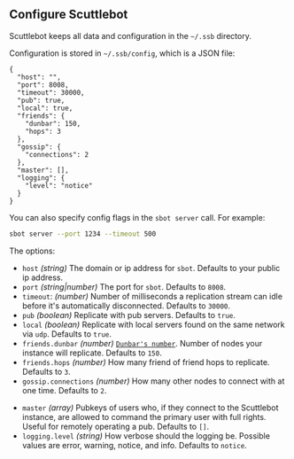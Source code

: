 ## Configure Scuttlebot

Scuttlebot keeps all data and configuration in the `~/.ssb` directory.

Configuration is stored in `~/.ssb/config`, which is a JSON file:

```
{
  "host": "",
  "port": 8008,
  "timeout": 30000,
  "pub": true,
  "local": true,
  "friends": {
    "dunbar": 150,
    "hops": 3
  },
  "gossip": {
    "connections": 2
  },
  "master": [],
  "logging": {
    "level": "notice"
  }
}
```

You can also specify config flags in the `sbot server` call.
For example:

```bash
sbot server --port 1234 --timeout 500
```

The options:

- `host` *(string)* The domain or ip address for `sbot`. Defaults to your public ip address.
- `port` *(string|number)* The port for `sbot`. Defaults to `8008`.
- `timeout`: *(number)* Number of milliseconds a replication stream can idle before it's automatically disconnected. Defaults to `30000`.
- `pub` *(boolean)* Replicate with pub servers. Defaults to `true`.
- `local` *(boolean)* Replicate with local servers found on the same network via `udp`. Defaults to `true`.
- `friends.dunbar` *(number)* [`Dunbar's number`](https://en.wikipedia.org/wiki/Dunbar%27s_number). Number of nodes your instance will replicate. Defaults to `150`.
- `friends.hops` *(number)* How many friend of friend hops to replicate. Defaults to `3`.
- `gossip.connections` *(number)* How many other nodes to connect with at one time. Defaults to `2`.
* `master` *(array)* Pubkeys of users who, if they connect to the Scuttlebot instance, are allowed to command the primary user with full rights. Useful for remotely operating a pub. Defaults to `[]`.
* `logging.level` *(string)* How verbose should the logging be. Possible values are error, warning, notice, and info. Defaults to `notice`.